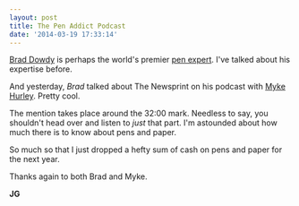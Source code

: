 ```yaml
---
layout: post
title: The Pen Addict Podcast
date: '2014-03-19 17:33:14'
---
```


<p><a href="http://twitter.com/dowdyism">Brad Dowdy</a> is perhaps the world's premier <a href="http://penaddict.com">pen expert</a>. I've talked about his expertise before. </p>

<p>And yesterday, <em>Brad</em> talked about The Newsprint on his podcast with <a href="http://mykehurley.net">Myke Hurley</a>. Pretty cool.</p>

<p>The mention takes place around the 32:00 mark. Needless to say, you shouldn't head over and listen to <em>just</em> that part. I'm astounded about how much there is to know about pens and paper.</p>

<p>So much so that I just dropped a hefty sum of cash on pens and paper for the next year. </p>

<p>Thanks again to both Brad and Myke.</p>

<p><strong>JG</strong></p>